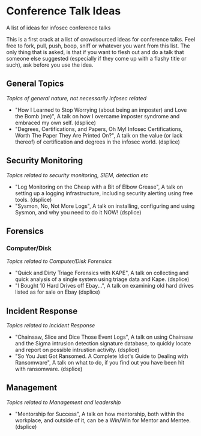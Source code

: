 # Conference Talk Ideas
A list of ideas for infosec conference talks

This is a first crack at a list of crowdsourced ideas for conference talks.  Feel free to fork, pull, push, boop, sniff or whatever you want from this list.  The only thing that is asked, is that if you want to flesh out and do a talk that someone else suggested (especially if they come up with a flashy title or such), ask before you use the idea.  

## General Topics

_Topics of general nature, not necessarily infosec related_

- "How I Learned to Stop Worrying (about being an imposter) and Love the Bomb (me)", A talk on how I overcame imposter syndrome and embraced my own self. (dsplice)
- "Degrees, Certifications, and Papers, Oh My! Infosec Certifications, Worth The Paper They Are Printed On?", A talk on the value (or lack thereof) of certification and degrees in the infosec world. (dsplice)

## Security Monitoring

_Topics related to security monitoring, SIEM, detection etc_

- "Log Monitoring on the Cheap with a Bit of Elbow Grease", A talk on setting up a logging infrastructure, including security alerting using free tools. (dsplice)
- "Sysmon, No, Not More Logs", A talk on installing, configuring and using Sysmon, and why you need to do it NOW! (dsplice)

## Forensics

### Computer/Disk

_Topics related to Computer/Disk Forensics_

- "Quick and Dirty Triage Forensics with KAPE", A talk on collecting and quick analysis of a single system using triage data and Kape. (dsplice)
- "I Bought 10 Hard Drives off Ebay...", A talk on examining old hard drives listed as for sale on Ebay (dsplice)

## Incident Response

_Topics related to Incident Response_

- "Chainsaw, Slice and Dice Those Event Logs", A talk on using Chainsaw and the Sigma intrusion detection signature database, to quickly locate and report on possible intrustion activity. (dsplice)
- "So You Just Got Ransomed.  A Complete Idiot's Guide to Dealing with Ransomware", A talk on what to do, if you find out you have been hit with ransomware. (dsplice)

## Management

_Topics related to Management and leadership_

- "Mentorship for Success", A talk on how mentorship, both within the workplace, and outside of it, can be a Win/Win for Mentor and Mentee. (dsplice)

